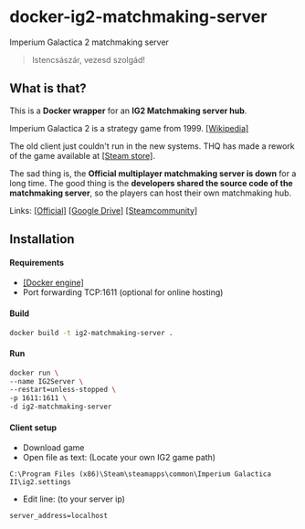 # docker-ig2-matchmaking-server

Imperium Galactica 2 matchmaking server
> Istencsászár, vezesd szolgád!

## What is that?
This is a **Docker wrapper** for an **IG2 Matchmaking server hub**.

Imperium Galactica 2 is a strategy game from 1999.
[[Wikipedia]](https://en.wikipedia.org/wiki/Imperium_Galactica_II:_Alliances)

The old client just couldn't run in the new systems.
THQ has made a rework of the game available at [[Steam store]](https://store.steampowered.com/app/490370/Imperium_Galactica_II/).


The sad thing is, the **Official multiplayer matchmaking server is down** for a long time.
The good thing is the **developers shared the source code of the matchmaking server**, so the players can host their own matchmaking hub.

Links:
[[Official]](https://ds.thqnordic.com/imperiumgalactica/ig2_server_release_1_0.zip)
[[Google Drive]](https://drive.google.com/file/d/18NSPb7h5KbNhAsgf6vHPe-OjDZyK0vcG/view)
[[Steamcommunity]](https://steamcommunity.com/app/490370/discussions/0/1698300679762807425)


## Installation
#### Requirements
 - [[Docker engine]](https://docs.docker.com/get-docker/) 
 - Port forwarding TCP:1611 (optional for online hosting)
#### Build
```bash
docker build -t ig2-matchmaking-server .
```
#### Run
```bash
docker run \
--name IG2Server \
--restart=unless-stopped \
-p 1611:1611 \
-d ig2-matchmaking-server
```
#### Client setup
 - Download game
 - Open file as text: (Locate your own IG2 game path)
 ```
 C:\Program Files (x86)\Steam\steamapps\common\Imperium Galactica II\ig2.settings
```
 - Edit line: (to your server ip)
```
server_address=localhost
 ```
